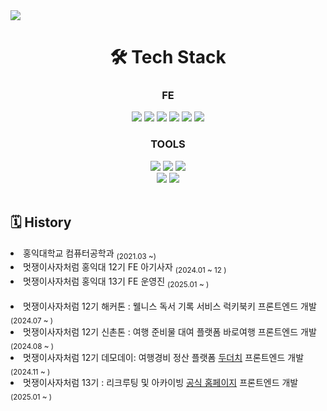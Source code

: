 <img src="https://capsule-render.vercel.app/api?type=blur&color=gradient&height=300&section=header&text=KueYoung&fontSize=50&animation=fadeIn" />


<div align="center"><h1>🛠️ Tech Stack</h1></div>
<div align="center">
  <h3>FE</h3>
  <img src="https://img.shields.io/badge/HTML5-E34F26?style=flat-square&logo=html5&logoColor=white"/>
  <img src="https://img.shields.io/badge/CSS3-1572B6?style=flat-square&logo=css3&logoColor=white"/>
  <img src="https://img.shields.io/badge/JavaScript-F7DF1E?style=flat-square&logo=javascript&logoColor=black"/>
  <img src="https://img.shields.io/badge/React-61DAFB?style=flat-square&logo=react&logoColor=black"> 
  <img src="https://img.shields.io/badge/Typescript-3178C6?style=flat-square&logo=Typescript&logoColor=white"/>
  <img src="https://img.shields.io/badge/tailwindcss-%2338B2AC.svg?style=flat-square&logo=tailwind-css&logoColor=white"/>
  
  <br>

  <h3>TOOLS</h3>
  <img src="https://img.shields.io/badge/VSCode-2C2C32.svg?style=for-the-badge&logo=visual-studio-code&logoColor=22ABF3" />
  <img src="https://img.shields.io/badge/git-F05033.svg?style=for-the-badge&logo=git&logoColor=white" />
  <img src="https://img.shields.io/badge/github-181717.svg?style=for-the-badge&logo=github&logoColor=white" />
  <br>
  <img src="https://img.shields.io/badge/Notion-F3F3F3.svg?style=for-the-badge&logo=notion&logoColor=black" />
  <img src="https://img.shields.io/badge/figma-F24E1E.svg?style=for-the-badge&logo=figma&logoColor=white" />
  <br>


  
</div>
  
</div>

<center></center>  
<br>

 ## 🗓 History 

  <div align=left>

  <li>홍익대학교 컴퓨터공학과 <sub>(2021.03 ~)</sub></li>
  <li>멋쟁이사자처럼 홍익대 12기 FE 아기사자 <sub>(2024.01 ~ 12 )</sub></li>
  <li>멋쟁이사자처럼 홍익대 13기 FE 운영진 <sub>(2025.01 ~ )</sub></li>
<br/>
  <li>멋쟁이사자처럼 12기 해커톤 : 웰니스 독서 기록 서비스 럭키북키 프론트엔드 개발 <sub>(2024.07 ~ ) </sub></li>
  <li>멋쟁이사자처럼 12기 신촌톤 : 여행 준비물 대여 플랫폼 바로여행 프론트엔드 개발 <sub>(2024.08 ~ ) </sub> </li>
  <li>멋쟁이사자처럼 12기 데모데이: 여행경비 정산 플랫폼 <a href="https://dodutch.vercel.app/">두더치</a> 프론트엔드 개발 <sub>(2024.11 ~ ) </sub></li>
  <li>멋쟁이사자처럼 13기 : 리크루팅 및 아카이빙 <a href="https://www.likelionhongik.com/">공식 홈페이지</a> 프론트엔드 개발 <sub>(2025.01 ~ ) </sub></li>
<br/>


